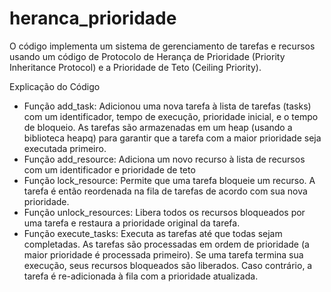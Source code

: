 # heranca_prioridade

O código implementa um sistema de gerenciamento de tarefas e recursos usando um código de Protocolo de Herança de Prioridade (Priority Inheritance Protocol) e a Prioridade de Teto (Ceiling Priority). 


Explicação do Código

- Função add_task: Adicionou uma nova tarefa à lista de tarefas (tasks) com um identificador, tempo de execução, prioridade inicial, e o tempo de bloqueio. As tarefas são armazenadas em um heap (usando a biblioteca heapq) para garantir que a tarefa com a maior prioridade seja executada primeiro.
- Função add_resource: Adiciona um novo recurso à lista de recursos com um identificador e prioridade de teto
- Função lock_resource: Permite que uma tarefa bloqueie um recurso. A tarefa é então reordenada na fila de tarefas de acordo com sua nova prioridade.
- Função unlock_resources: Libera todos os recursos bloqueados por uma tarefa e restaura a prioridade original da tarefa.
- Função execute_tasks: Executa as tarefas até que todas sejam completadas. As tarefas são processadas em ordem de prioridade (a maior prioridade é processada primeiro). Se uma tarefa termina sua execução, seus recursos bloqueados são liberados. Caso contrário, a tarefa é re-adicionada à fila com a prioridade atualizada.

